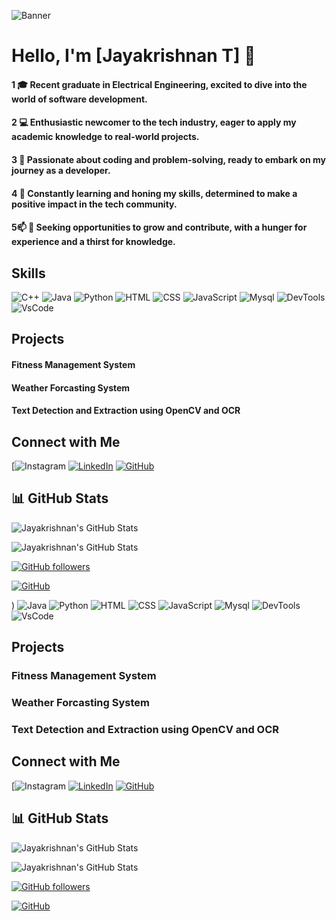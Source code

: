 ![Banner](https://raw.githubusercontent.com/halfrost/halfrost/master/icons/header_.png)


# Hello, I'm [Jayakrishnan T] 👋

#### 1 🎓 Recent graduate in Electrical Engineering, excited to dive into the world of software development.

#### 2 💻 Enthusiastic newcomer to the tech industry, eager to apply my academic knowledge to real-world projects.
#### 3 🚀 Passionate about coding and problem-solving, ready to embark on my journey as a developer.
#### 4 🌱 Constantly learning and honing my skills, determined to make a positive impact in the tech community.
#### 5📫  🌟 Seeking opportunities to grow and contribute, with a hunger for experience and a thirst for knowledge.




## Skills

![C++](https://img.icons8.com/?size=256&id=40669&format=png)
![Java](https://img.icons8.com/?size=48&id=13679&format=png)
![Python](https://icons8.com/icon/0tuwKqWwti2E/c)
![HTML](https://img.icons8.com/?size=48&id=v8RpPQUwv0N8&format=png)
![CSS](https://img.icons8.com/?size=48&id=x7XMNGh2vdqA&format=png)
![JavaScript](https://img.icons8.com/?size=48&id=PXTY4q2Sq2lG&format=png)
![Mysql](https://img.icons8.com/?size=48&id=UFXRpPFebwa2&format=png)
![DevTools](https://img.icons8.com/?size=64&id=z776U00C7sTg&format=png)
![VsCode](https://img.icons8.com/?size=64&id=TP9RR7DE1AuH&format=png)



## Projects

#### Fitness Management System
#### Weather Forcasting System
#### Text Detection and Extraction using OpenCV and OCR



## Connect with Me

[![Instagram](https://www.instagram.com/jayakrishnan______) [![LinkedIn]()](https://www.linkedin.com/in/jayakrishnanthayalan/) [![GitHub](https://img.icons8.com/?size=48&id=106440&format=png)](https://github.com/krish28112003/krish28112003)




## 📊 GitHub Stats

![Jayakrishnan's GitHub Stats](https://github-readme-stats.vercel.app/api?username=krish28112003&show_icons=true&theme=radical)

![Jayakrishnan's GitHub Stats](https://github-readme-stats.vercel.app/api/top-langs/?username=krish28112003&layout=compact&theme=radical)

[![GitHub followers](https://img.shields.io/github/followers/krish28112003?label=Follow&style=social)](https://github.com/krish28112003)

[![GitHub](https://img.shields.io/github/followers/krish28112003?label=repositories&style=social)](https://github.com/krish28112003)


)
![Java](https://img.icons8.com/?size=48&id=13679&format=png)
![Python](https://icons8.com/icon/0tuwKqWwti2E/c)
![HTML](https://img.icons8.com/?size=48&id=v8RpPQUwv0N8&format=png)
![CSS](https://img.icons8.com/?size=48&id=x7XMNGh2vdqA&format=png)
![JavaScript](https://img.icons8.com/?size=48&id=PXTY4q2Sq2lG&format=png)
![Mysql](https://img.icons8.com/?size=48&id=UFXRpPFebwa2&format=png)
![DevTools](https://img.icons8.com/?size=64&id=z776U00C7sTg&format=png)
![VsCode](https://img.icons8.com/?size=64&id=TP9RR7DE1AuH&format=png)


## Projects

### Fitness Management System
### Weather Forcasting System
### Text Detection and Extraction using OpenCV and OCR



## Connect with Me

[![Instagram](https://www.instagram.com/jayakrishnan______) [![LinkedIn]()](https://www.linkedin.com/in/jayakrishnanthayalan/) [![GitHub](https://img.icons8.com/?size=48&id=106440&format=png)](https://github.com/krish28112003/krish28112003)




## 📊 GitHub Stats

![Jayakrishnan's GitHub Stats](https://github-readme-stats.vercel.app/api?username=krish28112003&show_icons=true&theme=radical)

![Jayakrishnan's GitHub Stats](https://github-readme-stats.vercel.app/api/top-langs/?username=krish28112003&layout=compact&theme=radical)

[![GitHub followers](https://img.shields.io/github/followers/krish28112003?label=Follow&style=social)](https://github.com/krish28112003)

[![GitHub](https://img.shields.io/github/followers/krish28112003?label=repositories&style=social)](https://github.com/krish28112003)


